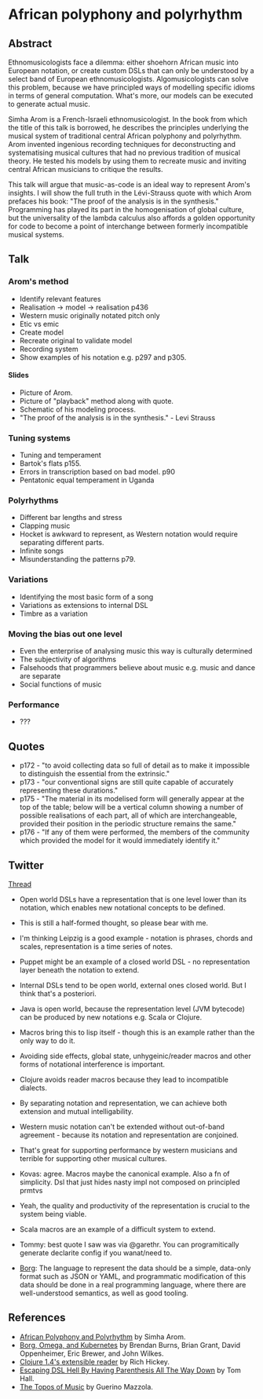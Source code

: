 # African polyphony and polyrhythm

## Abstract
Ethnomusicologists face a dilemma: either shoehorn African music into European notation, or create custom DSLs that can only be understood by a select band of European ethnomusicologists. Algomusicologists can solve this problem, because we have principled ways of modelling specific idioms in terms of general computation. What's more, our models can be executed to generate actual music.

Simha Arom is a French-Israeli ethnomusicologist. In the book from which the title of this talk is borrowed, he describes the principles underlying the musical system of traditional central African polyphony and polyrhythm. Arom invented ingenious recording techniques for deconstructing and systematising musical cultures that had no previous tradition of musical theory. He tested his models by using them to recreate music and inviting central African musicians to critique the results.

This talk will argue that music-as-code is an ideal way to represent Arom's insights. I will show the full truth in the Lévi-Strauss quote with which Arom prefaces his book: "The proof of the analysis is in the synthesis." Programming has played its part in the homogenisation of global culture, but the universality of the lambda calculus also affords a golden opportunity for code to become a point of interchange between formerly incompatible musical systems.

## Talk

### Arom's method
* Identify relevant features
* Realisation -> model -> realisation p436
* Western music originally notated pitch only
* Etic vs emic
* Create model
* Recreate original to validate model
* Recording system
* Show examples of his notation e.g. p297 and p305.

#### Slides
* Picture of Arom.
* Picture of "playback" method along with quote.
* Schematic of his modeling process.
* "The proof of the analysis is in the synthesis." - Levi Strauss

### Tuning systems
* Tuning and temperament
* Bartok's flats p155.
* Errors in transcription based on bad model. p90
* Pentatonic equal temperament in Uganda

### Polyrhythms
* Different bar lengths and stress
* Clapping music
* Hocket is awkward to represent, as Western notation would require separating different parts.
* Infinite songs
* Misunderstanding the patterns p79.

### Variations
* Identifying the most basic form of a song
* Variations as extensions to internal DSL
* Timbre as a variation

### Moving the bias out one level
* Even the enterprise of analysing music this way is culturally determined
* The subjectivity of algorithms
* Falsehoods that programmers believe about music e.g. music and dance are separate
* Social functions of music

### Performance
* ???

## Quotes
* p172 - "to avoid collecting data so full of detail as to make it impossible to distinguish the essential from the extrinsic."
* p173 - "our conventional signs are still quite capable of accurately representing these durations."
* p175 - "The material in its modelised form will generally appear at the top of the table; below will be a vertical column showing a number of possible realisations of each part, all of which are interchangeable, provided their position in the periodic structure remains the same."
* p176 - "If any of them were performed, the members of the community which provided the model for it would immediately identify it."

## Twitter
[Thread](https://twitter.com/ctford/status/752176620899893248)
* Open world DSLs have a representation that is one level lower than its notation, which enables new notational concepts to be defined.
* This is still a half-formed thought, so please bear with me.
* I'm thinking Leipzig is a good example - notation is phrases, chords and scales, representation is a time series of notes.
* Puppet might be an example of a closed world DSL - no representation layer beneath the notation to extend.
* Internal DSLs tend to be open world, external ones closed world. But I think that's a posteriori.
* Java is open world, because the representation level (JVM bytecode) can be produced by new notations e.g. Scala or Clojure.
* Macros bring this to lisp itself - though this is an example rather than the only way to do it.
* Avoiding side effects, global state, unhygeinic/reader macros and other forms of notational interference is important.
* Clojure avoids reader macros because they lead to incompatible dialects.
* By separating notation and representation, we can achieve both extension and mutual intelligability.
* Western music notation can't be extended without out-of-band agreement - because its notation and representation are conjoined.
* That's great for supporting performance by western musicians and terrible for supporting other musical cultures.

* Kovas: agree. Macros maybe the canonical example. Also a fn of simplicity. Dsl that just hides nasty impl not composed on principled prmtvs
* Yeah, the quality and productivity of the representation is crucial to the system being viable.
* Scala macros are an example of a difficult system to extend.

* Tommy: best quote I saw was via @garethr. You can programitically generate declarite config if you wanat/need to.
* [Borg](http://queue.acm.org/detail.cfm?id=2898444): The language to represent the data should be a simple, data-only format such as JSON or YAML, and programmatic modification of this data should be done in a real programming language, where there are well-understood semantics, as well as good tooling.

## References
* [African Polyphony and Polyrhythm](https://www.amazon.co.uk/African-Polyphony-Polyrhythm-Structure-Methodology/dp/0521616018?tag=duc08-21) by Simha Arom.
* [Borg, Omega, and Kubernetes](http://queue.acm.org/detail.cfm?id=2898444) by Brendan Burns, Brian Grant, David Oppenheimer, Eric Brewer, and John Wilkes.
* [Clojure 1.4's extensible reader](https://www.infoq.com/interviews/hickey-clojure-reader) by Rich Hickey.
* [Escaping DSL Hell By Having Parenthesis All The Way Down](https://vimeo.com/100425264) by Tom Hall.
* [The Topos of Music](https://www.amazon.co.uk/Topos-Music-Geometric-Concepts-Performance/dp/3034894546) by Guerino Mazzola.
